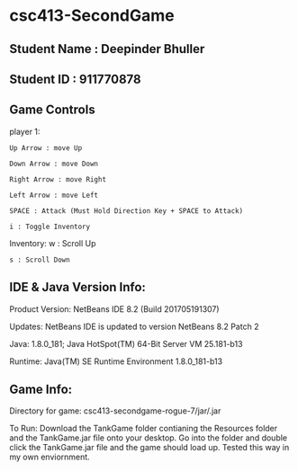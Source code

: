 # csc413-SecondGame

## Student Name : Deepinder Bhuller
## Student ID : 911770878

Game Controls
--------
  player 1:

    Up Arrow : move Up
  
    Down Arrow : move Down
  
    Right Arrow : move Right
  
    Left Arrow : move Left
  
    SPACE : Attack (Must Hold Direction Key + SPACE to Attack)
  
    i : Toggle Inventory
    
  Inventory:
    w : Scroll Up
    
    s : Scroll Down
    
  
    
 
 IDE & Java Version Info:
 --------------------- 
  Product Version: NetBeans IDE 8.2 (Build 201705191307)

  Updates: NetBeans IDE is updated to version NetBeans 8.2 Patch 2

  Java: 1.8.0_181; Java HotSpot(TM) 64-Bit Server VM 25.181-b13

  Runtime: Java(TM) SE Runtime Environment 1.8.0_181-b13
  
Game Info:
------------------------------------------------- 
  Directory for game: 
  csc413-secondgame-rogue-7/jar/.jar

  To Run: Download the TankGame folder contianing the Resources folder and the TankGame.jar file onto your desktop. Go into the folder and double click the TankGame.jar file and the game should load up. Tested this way in my own enviornment. 



